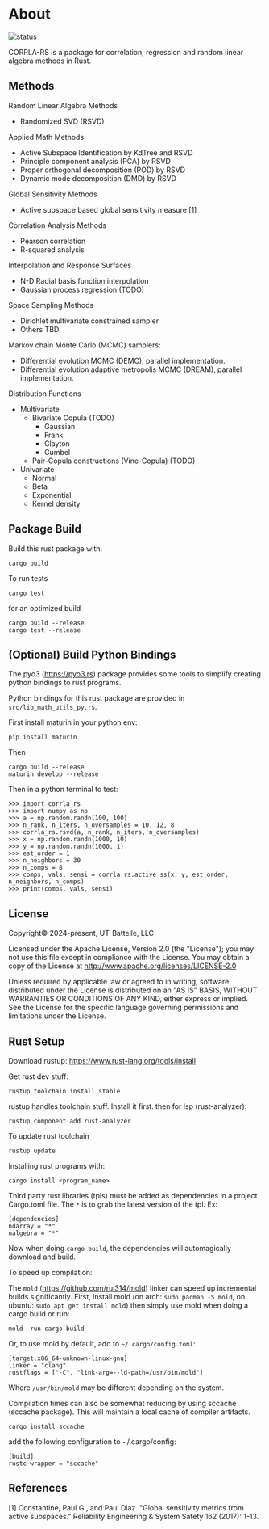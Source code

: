 About
================

![status](https://github.com/wgurecky/CORRLA_RS/.github/workflows/rust.yml/badge.svg)

CORRLA-RS is a package for correlation, regression and random linear algebra methods in Rust.

Methods
---

Random Linear Algebra Methods

- Randomized SVD (RSVD)

Applied Math Methods

- Active Subspace Identification by KdTree and RSVD
- Principle component analysis (PCA) by RSVD
- Proper orthogonal decomposition (POD) by RSVD
- Dynamic mode decomposition (DMD) by RSVD

Global Sensitivity Methods

- Active subspace based global sensitivity measure [1]

Correlation Analysis Methods

- Pearson correlation
- R-squared analysis

Interpolation and Response Surfaces

- N-D Radial basis function interpolation
- Gaussian process regression (TODO)

Space Sampling Methods

- Dirichlet multivariate constrained sampler
- Others TBD

Markov chain Monte Carlo (MCMC) samplers:

- Differential evolution MCMC (DEMC), parallel implementation.
- Differential evolution adaptive metropolis MCMC (DREAM), parallel implementation.

Distribution Functions

- Multivariate
  - Bivariate Copula (TODO)
    - Gaussian
    - Frank
    - Clayton
    - Gumbel
  - Pair-Copula constructions (Vine-Copula) (TODO)
- Univariate
  - Normal
  - Beta
  - Exponential
  - Kernel density

Package Build
-------------

Build this rust package with:

    cargo build

To run tests

    cargo test

for an optimized build

    cargo build --release
    cargo test --release

(Optional) Build Python Bindings
--------------------------------

The pyo3 (https://pyo3.rs) package provides some tools to simplify creating python bindings to
rust programs.

Python bindings for this rust package are provided in `src/lib_math_utils_py.rs`.

First install maturin in your python env:

    pip install maturin

Then

    cargo build --release
    maturin develop --release

Then in a python terminal to test:

    >>> import corrla_rs
    >>> import numpy as np
    >>> a = np.random.randn(100, 100)
    >>> n_rank, n_iters, n_oversamples = 10, 12, 8
    >>> corrla_rs.rsvd(a, n_rank, n_iters, n_oversamples)
    >>> x = np.random.randn(1000, 10)
    >>> y = np.random.randn(1000, 1)
    >>> est_order = 1
    >>> n_neighbors = 30
    >>> n_comps = 8
    >>> comps, vals, sensi = corrla_rs.active_ss(x, y, est_order, n_neighbors, n_comps)
    >>> print(comps, vals, sensi)


License
-------

Copyright© 2024-present, UT-Battelle, LLC

Licensed under the Apache License, Version 2.0 (the "License");
you may not use this file except in compliance with the License.
You may obtain a copy of the License at http://www.apache.org/licenses/LICENSE-2.0

Unless required by applicable law or agreed to in writing, software
distributed under the License is distributed on an "AS IS" BASIS,
WITHOUT WARRANTIES OR CONDITIONS OF ANY KIND, either express or implied.
See the License for the specific language governing permissions and
limitations under the License.

Rust Setup
----------

Download rustup: https://www.rust-lang.org/tools/install

Get rust dev stuff:

    rustup toolchain install stable

rustup handles toolchain stuff.  Install it first.
then for lsp (rust-analyzer):

    rustup component add rust-analyzer

To update rust toolchain

    rustup update

Installing rust programs with:

    cargo install <program_name>

Third party rust libraries (tpls) must be added as dependencies in a project Cargo.toml file.
The `*` is to grab the latest version of the tpl. Ex:

    [dependencies]
    ndarray = "*"
    nalgebra = "*"

Now when doing `cargo build`, the dependencies will automagically download and build.


To speed up compilation:

The `mold` (https://github.com/rui314/mold) linker can speed up incremental builds significantly.  First, install mold (on arch: `sudo pacman -S mold`, on ubuntu: `sudo apt get install mold`) then simply use mold when doing a cargo build or run:

    mold -run cargo build

Or, to use mold by default, add to `~/.cargo/config.toml`:

    [target.x86_64-unknown-linux-gnu]
    linker = "clang"
    rustflags = ["-C", "link-arg=--ld-path=/usr/bin/mold"]

Where `/usr/bin/mold` may be different depending on the system.

Compilation times can also be somewhat reducing by using sccache (sccache package). This will maintain a local cache of compiler artifacts.

    cargo install sccache

add the following configuration to ~/.cargo/config:

    [build]
    rustc-wrapper = "sccache"

References
---

[1] Constantine, Paul G., and Paul Diaz. "Global sensitivity metrics from active subspaces." Reliability Engineering & System Safety 162 (2017): 1-13.
